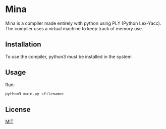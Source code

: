 # Mina

Mina is a compiler made entirely with python using PLY (Python Lex-Yacc).
The compiler uses a virtual machine to keep track of memory use.

## Installation

To use the compiler, python3 must be installed in the system

## Usage

Run:

```python
python3 main.py <filename>
```

## License

[MIT](https://choosealicense.com/licenses/mit/)

